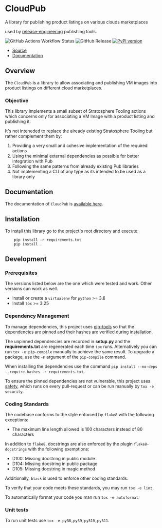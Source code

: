 # CloudPub

A library for publishing product listings on various clouds marketplaces

used by [release-engineering](https://github.com/release-engineering) publishing tools.

![GitHub Actions Workflow Status](https://img.shields.io/github/actions/workflow/status/release-engineering/cloudpub/tox-test.yml)
![GitHub Release](https://img.shields.io/github/v/release/release-engineering/cloudpub)
[![PyPI version](https://badge.fury.io/py/cloudpub.svg)](https://badge.fury.io/py/cloudpub)

- [Source](https://github.com/release-engineering/cloudpub)
- [Documentation](https://release-engineering.github.io/cloudpub/)


## Overview

The `CloudPub` is a library to allow associating and publishing VM images into product listings on
different cloud marketplaces.


### Objective

This library implements a small subset of Stratosphere Tooling actions which concerns only for
associating a VM Image with a product listing and publishing it.

It's not inteneded to replace the already existing Stratosphere Tooling but rather complement them
by:

1. Providing a very small and cohesive implementation of the required actions
2. Using the minimal external dependencies as possible for better integration with Pub
3. Following the same patterns from already existing Pub libraries
4. Not implementing a CLI of any type as its intended to be used as a library only


## Documentation

The documentation of `CloudPub` is [available here](https://release-engineering.github.io/cloudpub/).

## Installation

To install this library go to the project's root directory and execute:

```{bash}
    pip install -r requirements.txt
    pip install .
```

## Development

### Prerequisites

The versions listed below are the one which were tested and work. Other versions can work as well.

- Install or create a `virtualenv` for `python` >= 3.8
- Install `tox` >= 3.25

### Dependency Management

To manage dependencies, this project uses [pip-tools](https://github.com/jazzband/pip-tools) so that
the dependencies are pinned and their hashes are verified during installation.

The unpinned dependencies are recorded in **setup.py** and the **requirements.txt** are regenerated
each time `tox` runs. Alternatively you can run `tox -e pip-compile` manually
to achieve the same result. To upgrade a package, use the `-P` argument of the `pip-compile` command.

When installing the dependencies use the command `pip install --no-deps --require-hashes -r requirements.txt`.

To ensure the pinned dependencies are not vulnerable, this project uses [safety](https://github.com/pyupio/safety),
which runs on every pull-request or can be run manually by `tox -e security`.

### Coding Standards

The codebase conforms to the style enforced by `flake8` with the following exceptions:

- The maximum line length allowed is 100 characters instead of 80 characters

In addition to `flake8`, docstrings are also enforced by the plugin `flake8-docstrings` with
the following exemptions:

- D100: Missing docstring in public module
- D104: Missing docstring in public package
- D105: Missing docstring in magic method

Additionally, `black` is used to enforce other coding standards.

To verify that your code meets these standards, you may run `tox -e lint`.

To automatically format your code you man run `tox -e autoformat`.

### Unit tests

To run unit tests use `tox -e py38,py39,py310,py311`.
